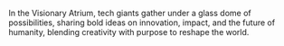 In the Visionary Atrium, tech giants gather under a glass dome of possibilities, sharing bold ideas on innovation, impact, and the future of humanity, blending creativity with purpose to reshape the world.